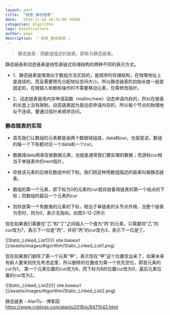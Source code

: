 ```yaml
---
layout: post
title:  "链表_静态链表"
date:   2019-11-16 10:25:00 +0800
categories: Algorithm
tags: DataStructure
author: pepe
description: 『 链表_静态链表 』
---
```


> 静态链表：用数组描述的链表，即称为静态链表。

静态链表和动态链表是线性表链式存储结构的两种不同的表示方式。

* 1、静态链表是用类似于数组方法实现的，是顺序的存储结构，在物理地址上是连续的，而且需要预先分配地址空间大小。所以静态链表的初始长度一般是固定的，在做插入和删除操作时不需要移动元素，仅需修改指针。

* 2、动态链表是用内存申请函数（malloc/new）动态申请内存的，所以在链表的长度上没有限制。动态链表因为是动态申请内存的，所以每个节点的物理地址不连续，要通过指针来顺序访问。

### **静态链表的实现**

* 首先我们让数组的元素都是由两个数据域组成，data和cur。也就是说，数组的每一个下标都对应一个data和一个cur。

* 数据域data用来存放数据元素，也就是通常我们要处理的数据；而游标cur相当于单链表中的next指针，

* 存放该元素的后继在数组中的下标。我们把这种用数组描述的链表叫做静态链表。

* 数组的第一个元素，即下标为0的元素的cur就存放备用链表的第一个结点的下标；而数组的最后一个元素的cur

* 则存放第一个有数值的元素的下标，相当于单链表的头节点作用，当整个链表为空时，则为0，表示无指向。如图3-12-2所示


现在如果我们需要在“乙”和“丁”之间插入一个值为“丙”的元素，只需要将“乙”的cur改为7，表示下一位是“丙”，并将“丙”的cur改为3，表示下一位是丁。

![Static_Linked_List1]({{ site.baseurl }}/assets/images/Algorithm/Static_Linked_List1.png)

现在如果我们删除了第一个元素“甲”，表示现在“甲”这个位置空出来了，如果未来有新人要来则优先考虑这里，所以删除的位置成为第一个优先空位，即首元素的cur为1， 第一个元素位置的cur改为8，而下标为8的位置cur改为9，最后元素位置的cur改为2。

![Static_Linked_List2]({{ site.baseurl }}/assets/images/Algorithm/Static_Linked_List2.png)


















静态链表 - AlanTu - 博客园
https://www.cnblogs.com/alantu2018/p/8471542.html















